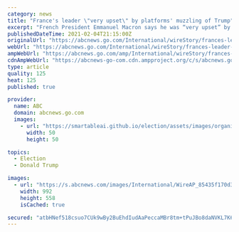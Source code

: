 ```yaml
---
category: news
title: "France's leader \"very upset\" by platforms' muzzling of Trump"
excerpt: "French President Emmanuel Macron says he was “very upset” by the way social networks muzzled Donald Trump at the tail end of his U.S. presidency"
publishedDateTime: 2021-02-04T21:15:00Z
originalUrl: "https://abcnews.go.com/International/wireStory/frances-leader-upset-platforms-muzzling-trump-75691889"
webUrl: "https://abcnews.go.com/International/wireStory/frances-leader-upset-platforms-muzzling-trump-75691889"
ampWebUrl: "https://abcnews.go.com/amp/International/wireStory/frances-leader-upset-platforms-muzzling-trump-75691889"
cdnAmpWebUrl: "https://abcnews-go-com.cdn.ampproject.org/c/s/abcnews.go.com/amp/International/wireStory/frances-leader-upset-platforms-muzzling-trump-75691889"
type: article
quality: 125
heat: 125
published: true

provider:
  name: ABC
  domain: abcnews.go.com
  images:
    - url: "https://smartableai.github.io/election/assets/images/organizations/abcnews.go.com-50x50.jpg"
      width: 50
      height: 50

topics:
  - Election
  - Donald Trump

images:
  - url: "https://s.abcnews.com/images/International/WireAP_85435f170d394720b563d84cd008e625_16x9_992.jpg"
    width: 992
    height: 558
    isCached: true

secured: "atbHNef518csuo7CUk9wBy2BuEhdIudAaPeccaMBr8tm+tPuJBo8daNVKL7K6zVbPLoUj6MU9BACg0WWZBmpmLyS1fIPexGDsFg3akTdMJtyarzPO/7UNJ/14S5IJhNXt2ItObbbjG5lNkzyglfKse2LBefNApAuRtFGR7M4XD6XuRxoLTyH/+eGUuIIOvEBPrDDrsC/uKHj2mu9fv0p5MsGAkRcmLueYt4LgtMKbo461ML5epESZlRhLARbxdO3dSoCF5YhJOPhcV4UYMjlYNXBZV8gcujRdE71ILZmnyutnbt51h0VMs6X0mOq3Y6+UnAWQIiTTsiJ0p5MRrS8PF2s2C2aL2sPCx1Qd8QWgaU=;umP4kw/tZcTuFeGwsODu6A=="
---
```


